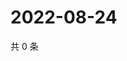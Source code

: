 # 2022-08-24

共 0 条

<!-- BEGIN WEIBO -->
<!-- 最后更新时间 Wed Aug 24 2022 21:34:08 GMT+0800 (China Standard Time) -->

<!-- END WEIBO -->
